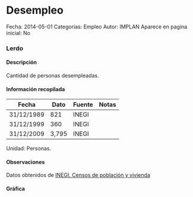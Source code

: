 Desempleo
=====

Fecha: 2014-05-01
Categorías: Empleo
Autor: IMPLAN
Aparece en pagina inicial: No

### Lerdo

#### Descripción

Cantidad de personas desempleadas.

#### Información recopilada

<table class="table table-hover table-bordered matriz">
  <thead>
    <tr><th>Fecha</th><th>Dato</th><th>Fuente</th><th>Notas</th></tr>
  </thead>
  <tbody>
    <tr><td class="centrado">31/12/1989</td><td class="derecha">821</td><td>INEGI</td><td></td></tr>
    <tr><td class="centrado">31/12/1999</td><td class="derecha">360</td><td>INEGI</td><td></td></tr>
    <tr><td class="centrado">31/12/2009</td><td class="derecha">3,795</td><td>INEGI</td><td></td></tr>
  </tbody>
</table>

Unidad: Personas.

#### Observaciones

Datos obtenidos de [INEGI. Censos de población y vivienda](http://www.inegi.org.mx/sistemas/consulta_resultados/iter2010.aspx?c=27329&s=est)

#### Gráfica

<div id="Morrisdwylzdof" class="grafica"></div>
  <!-- JAVASCRIPT DE LA GRAFICA EN Morrisdwylzdof -->
  <script>
  new Morris.Line({
    element: 'Morrisdwylzdof',
    data: [
      { fecha: '1989-12-31', dato: 821 },
      { fecha: '1999-12-31', dato: 360 },
      { fecha: '2009-12-31', dato: 3795 }
    ],
    xkey: 'fecha',
    ykeys: ['dato'],
    labels: ['Dato'],
    lineColors: ['#FF5B02'],
    xLabelFormat: function(d) {
      return d.getDate()+'/'+(d.getMonth()+1)+'/'+d.getFullYear();
    },
    dateFormat: function (ts) {
      var d = new Date(ts);
      return d.getDate() + '/' + (d.getMonth() + 1) + '/' + d.getFullYear();
    }
  });
  </script>
